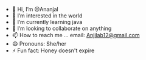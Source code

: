 - 👋 Hi, I’m @Ananjal 
- 👀 I’m interested in the world
- 🌱 I’m currently learning java
- 💞️ I’m looking to collaborate on anything
- 📫 How to reach me ... email: Anjilab12@gmail.com
- 😄 Pronouns: She/her
- ⚡ Fun fact: Honey doesn't expire

<!---
Ananjal/Ananjal is a ✨ special ✨ repository because its `README.md` (this file) appears on your GitHub profile.
You can click the Preview link to take a look at your changes.
--->
